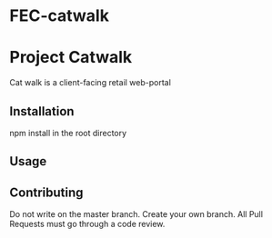 # FEC-catwalk
# Project Catwalk

Cat walk is a client-facing retail web-portal

## Installation

npm install in the root directory


## Usage



## Contributing
Do not write on the master branch. Create your own branch.
All Pull Requests must go through a code review.

